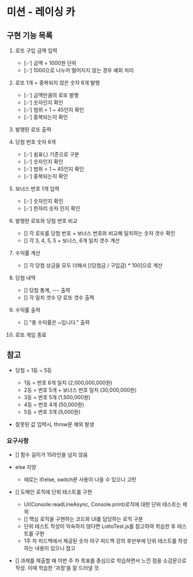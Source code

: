 # 미션 - 레이싱 카

## 구현 기능 목록

1. 로또 구입 금액 입력
	- [✅] 금액 = 1000원 단위 
	- [✅] 1000으로 나누어 떨어지지 않는 경우 예외 처리

2. 로또 1개 = 중복되지 않은 숫자 6개 발행
	- [✅] 금액만큼의 로또 발행
	- [✅] 숫자인지 확인
	- [✅] 범위 = 1 ~ 45인지 확인
	- [✅] 중복되는지 확인

3. 발행된 로또 출력

4. 당첨 번호 숫자 6개
	- [✅] 쉼표(,) 기준으로 구분
	- [✅] 숫자인지 확인
	- [✅] 범위 = 1 ~ 45인지 확인
	- [✅] 중복되는지 확인

5. 보너스 번호 1개 입력
	- [✅] 숫자인지 확인
	- [✅] 한자리 숫자 인지 확인

6. 발행한 로또와 당첨 번호 비교
	- [] 각 로또를 당첨 번호 + 보너스 번호와 비교해 일치하는 숫자 갯수 확인
	- [] 각 3, 4, 5, 5 + 보너스, 6개 일치 갯수 계산

7. 수익률 계산
	- [] 각 당첨 상금을 모두 더해서 [(당첨금 / 구입금) * 100]으로 계산

8. 당첨 내역
	- [] 당첨 통계, --- 출력
	- [] 각 일치 갯수 당 로또 갯수 출력

9. 수익률 출력
	- [] "총 수익률은 ~입니다." 출력

10. 로또 게임 종료


## 참고
- 당첨 = 1등 ~ 5등
	- 1등 = 번호 6개 일치 (2,000,000,000원)
	- 2등 = 번호 5개 + 보너스 번호 일치 (30,000,000원)
	- 3등 = 번호 5개 (1,500,000원)
	- 4등 = 번호 4개 (50,000원)
	- 5등 = 번호 3개 (5,000원)

- 잘못된 값 입력시, throw문 예외 발생


### 요구사항
- [] 함수 길이가 15라인을 넘지 않음

- else 지양
	- 때로는 if/else, switch문 사용이 나을 수 있으니 고민

- [] 도메인 로직에 단위 테스트를 구현
	- UI(Console.readLineAsync, Console.print)로직에 대한 단위 테스트는 제외
	- [] 핵심 로직을 구현하는 코드와 UI를 담당하는 로직 구분
	- 단위 테스트 작성이 익숙하지 않다면 LottoTest.js를 참고하여 학습한 후 테스트를 구현
	- 1주 차 피드백에서 제공된 숫자 야구 피드백 강의 후반부에 단위 테스트를 작성하는 내용이 있으니 참고

- [] 과제를 제출할 때 이번 주 차 목표를 중심으로 학습하면서 느낀 점을 소감문으로 작성. 이때 학습한 '과정’을 잘 드러낼 것.